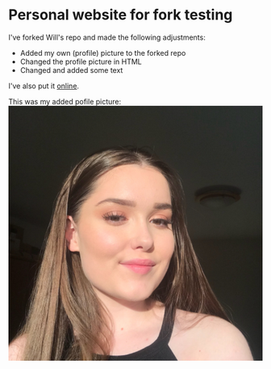 # Personal website for fork testing

I've forked Will's repo and made the following adjustments: 
  * Added my own (profile) picture to the forked repo
  * Changed the profile picture in HTML
  * Changed and added some text
  
  I've also put it  [online](#).
  
  
  This was my added pofile picture:
![GitHub Logo](/assets/img/IMG_9945.jpg)



